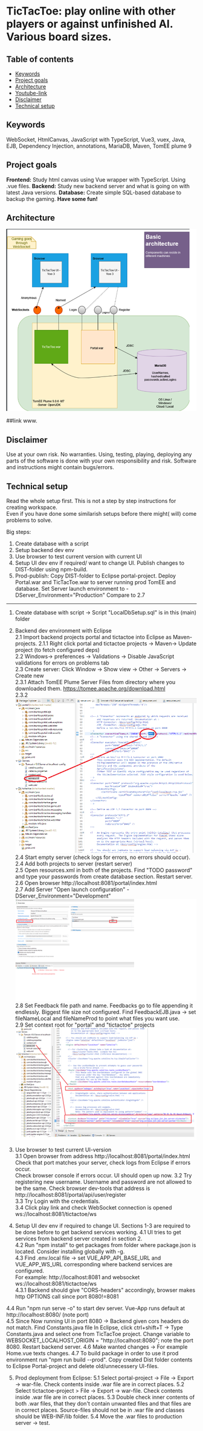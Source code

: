 # TicTacToe: play online with other players or against unfinished AI. Various board sizes.

## Table of contents
* [Keywords](#Keywords)
* [Project goals](#Projectgoals)
* [Architecture](#architecture)
* [Youtube-link](#link)
* [Disclaimer](#disclaimer)
* [Technical setup](#Setup)

## Keywords
WebSocket, HtmlCanvas, JavaScript with TypeScript, Vue3, vuex, Java, EJB, Dependency Injection, annotations,  MariaDB, Maven, TomEE plume 9

## Project goals

**Frontend:** 
Study html canvas using Vue wrapper with TypeScript. Using .vue files. 
**Backend:** 
Study new backend server and what is going on with latest Java versions.
**Database:** 
Create simple SQL-based database to backup the gaming.
**Have some fun!**

## Architecture

 ![tictactoe](./OverAll.png)
 
##link
www.

## Disclaimer
Use at your own risk. No warranties. 
Using, testing, playing, deploying any parts of the software is done with your own responsibility and risk. Software and instructions might contain bugs/errors.

## Technical setup
Read the whole setup first. This is not a step by step instructions for creating workspace. <br>
Even if you have done some similarish setups before there might( will) come problems to solve.

Big steps:
1. Create database with a script 
2. Setup backend dev env
3. Use browser to test current version with current UI
4. Setup UI dev env if required/ want to change UI. Publish changes to DIST-folder using npm-build.
5. Prod-publish: Copy DIST-folder to Eclipse portal-project. Deploy Portal.war and TicTacToe.war to server running prod TomEE and database.
   Set Server launch environment to  -DServer_Environment="Production" Compare to  2.7
---
1. Create database with script -> Script "LocalDbSetup.sql" is in this (main) folder
2. Backend dev environment with Eclipse <br>
2.1 Import backend projects portal and tictactoe into Eclipse as Maven-projects. 
2.1.1 Right click portal and tictactoe projects -> Maven-> Update project (to fetch configured deps) <br>
2.2 Windows-> preferences -> Validations -> Disable JavaScript validations for errors on problems tab <br>
2.3 Create server: Click Window -> Show view -> Other -> Servers -> Create new <br>
2.3.1 Attach TomEE Plume Server Files from directory where you downloaded them. https://tomee.apache.org/download.html <br>
2.3.2 ![tictactoe](./ServerInEclipse.png) <br>
2.4 Start empty server (check logs for errors, no errors should occur). <br>
2.4 Add both projects to server (restart server) <br>
2.5 Open resources.xml in both of the projects. Find "TODO password" and type your passwords from create database section. Restart server.<br>
2.6 Open browser http://localhost:8081/portal/index.html  <br>
2.7 Add Server "Open launch configuration" -DServer_Environment="Development" <br>
![tictactoe](./AddLauncConfigurationEnvironment.png)
2.8 Set Feedback file path and name. Feedbacks go to file appending it endlessly. Biggest file size not configured.
	Find FeedbackEJB.java -> set fileNameLocal and fileNameProd to point what files you want use. <br>
2.9 Set context root for "portal" and "tictactoe" projects <br>
![tictactoe](./TomEEContextRoots.png) <br>
3. Use browser to test current UI-version <br>
3.1 Open browser from address http://localhost:8081/portal/index.html
    Check that port matches your server, check logs from Eclipse if errors occur. <br>
    Check browser console if errors occur.
    UI should open up now.
3.2 Try registering new username. Username and password are not allowed to be the same. Check browser dev-tools
	that address is http://localhost:8081/portal/api/user/register  <br>
3.3 Try Login with the credentials. <br>
3.4 Click play link and check WebSocket connection is opened ws://localhost:8081/tictactoe/ws <br>

4. Setup UI dev env if required to change UI. Sections 1-3 are required to be done before to get backend services working.
  4.1 UI tries to get services from backend server created in section 2. <br>
  4.2 Run "npm install" to get packages from folder where package.json is located. Consider installing globally with -g. <br>
  4.3 Find .env.local file -> set VUE_APP_API_BASE_URL and VUE_APP_WS_URL corresponding where backend services are configured. <br>
       For example: http://localhost:8081  and websocket ws://localhost:8081/tictactoe/ws <br>
  4.3.1 Backend should give "CORS-headers" accordingly, browser makes http OPTIONS call since port 8080!=8081
  
  4.4 Run "npm run serve -o" to start dev server. Vue-App runs default at http://localhost:8080/ (note port) <br>
  4.5 Since Now running UI in port 8080 -> Backend given cors headers do not match. Find Constants.java file
      In Eclipse, click ctrl+shift+T -> Type Constants.java and select one from TicTacToe project.
	  Change variable to WEBSOCKET_LOCALHOST_ORIGIN = "http://localhost:8080"; note the port 8080. Restart backend server.
  4.6 Make wanted changes -> For example Home.vue texts changes.
  4.7 To build package in order to use it prod environment run "npm run build --prod". Copy created Dist folder contents
	  to Eclipse Portal-project and delete old/unnecessery UI-files.

5. Prod deployment from Eclipse: 
	5.1 Select portal-project ->  File -> Export -> war-file. Check contents inside .war file are in correct places. 
	5.2 Select tictactoe-project >  File -> Export -> war-file. Check contents inside .war file are in correct places.
	5.3 Double check inner contents of both .war files, that they don't contain unwanted files and that files are
	 in correct places. Source-files should not be in .war file and classes should be WEB-INF/lib folder.
	5.4 Move the .war files to production server -> test.
